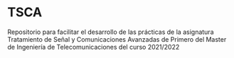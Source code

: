 # TSCA
Repositorio para facilitar el desarrollo de las prácticas de la asignatura Tratamiento de Señal y Comunicaciones Avanzadas de Primero del Master de Ingeniería de Telecomunicaciones del curso 2021/2022

